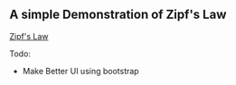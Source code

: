 ## A simple Demonstration of Zipf's Law

[Zipf's Law](https://en.wikipedia.org/wiki/Zipf%27s_law)

Todo:
- Make Better UI using bootstrap